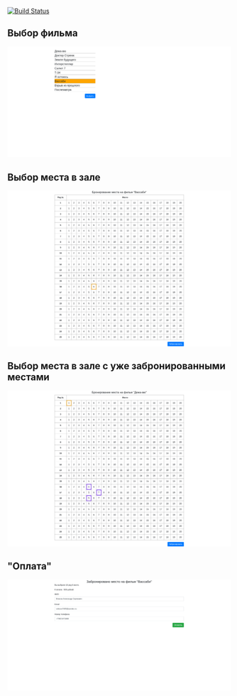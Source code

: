 [![Build Status](https://app.travis-ci.com/velesov7493/job4j_cinema.svg?branch=master)](https://app.travis-ci.com/velesov7493/job4j_cinema)
## Выбор фильма ##
![screenshot](images/screenshoot001.png)
## Выбор места в зале ##
![screenshot](images/screenshoot002.png)
## Выбор места в зале с уже забронированными местами ##
![screenshot](images/screenshoot004.png)
## "Оплата" ##
![screenshot](images/screenshoot003.png)